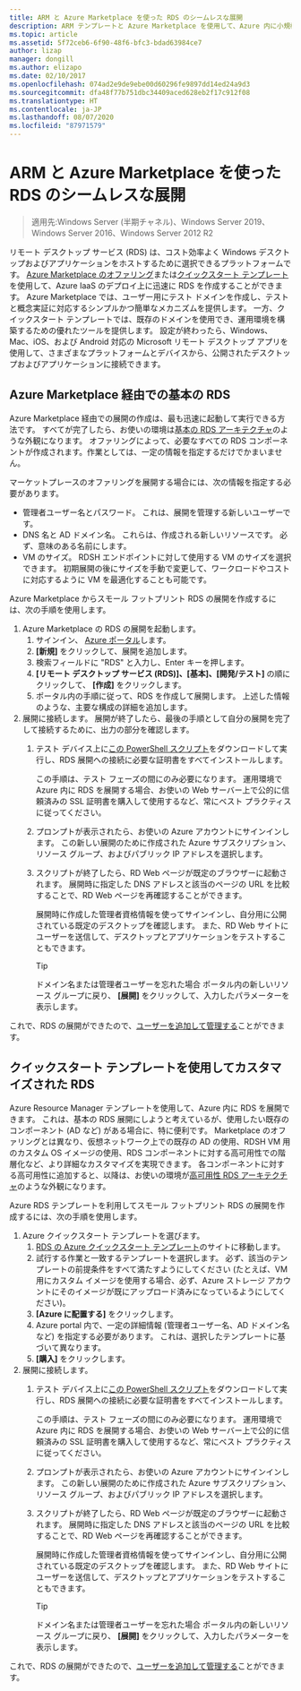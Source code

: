 ```yaml
---
title: ARM と Azure Marketplace を使った RDS のシームレスな展開
description: ARM テンプレートと Azure Marketplace を使用して、Azure 内に小規模な RDS の展開を作成する方法について説明します。
ms.topic: article
ms.assetid: 5f72ceb6-6f90-48f6-bfc3-bdad63984ce7
author: lizap
manager: dongill
ms.author: elizapo
ms.date: 02/10/2017
ms.openlocfilehash: 074ad2e9de9ebe00d60296fe9897dd14ed24a9d3
ms.sourcegitcommit: dfa48f77b751dbc34409aced628eb2f17c912f08
ms.translationtype: HT
ms.contentlocale: ja-JP
ms.lasthandoff: 08/07/2020
ms.locfileid: "87971579"
---
```

# <a name="seamlessly-deploy-rds-with-arm-and-azure-marketplace"></a>ARM と Azure Marketplace を使った RDS のシームレスな展開

>適用先:Windows Server (半期チャネル)、Windows Server 2019、Windows Server 2016、Windows Server 2012 R2

リモート デスクトップ サービス (RDS) は、コスト効率よく Windows デスクトップおよびアプリケーションをホストするために選択できるプラットフォームです。 [Azure Marketplace のオファリング](#basic-rds-through-the-azure-marketplace)または[クイックスタート テンプレート](#customized-rds-using-quickstart-templates)を使用して、Azure IaaS のデプロイ上に迅速に RDS を作成することができます。 Azure Marketplace では、ユーザー用にテスト ドメインを作成し、テストと概念実証に対応するシンプルかつ簡単なメカニズムを提供します。 一方、クイックスタート テンプレートでは、既存のドメインを使用でき、運用環境を構築するための優れたツールを提供します。 設定が終わったら、Windows、Mac、iOS、および Android 対応の Microsoft リモート デスクトップ アプリを使用して、さまざまなプラットフォームとデバイスから、公開されたデスクトップおよびアプリケーションに接続できます。

## <a name="basic-rds-through-the-azure-marketplace"></a>Azure Marketplace 経由での基本の RDS

Azure Marketplace 経由での展開の作成は、最も迅速に起動して実行できる方法です。 すべてが完了したら、お使いの環境は[基本の RDS アーキテクチャ](desktop-hosting-logical-architecture.md#basic-deployment)のような外観になります。 オファリングによって、必要なすべての RDS コンポーネントが作成されます。作業としては、一定の情報を指定するだけでかまいません。

マーケットプレースのオファリングを展開する場合には、次の情報を指定する必要があります。
- 管理者ユーザー名とパスワード。 これは、展開を管理する新しいユーザーです。
- DNS 名と AD ドメイン名。 これらは、作成される新しいリソースです。 必ず、意味のある名前にします。
- VM のサイズ。 RDSH エンドポイントに対して使用する VM のサイズを選択できます。 初期展開の後にサイズを手動で変更して、ワークロードやコストに対応するように VM を最適化することも可能です。

Azure Marketplace からスモール フットプリント RDS の展開を作成するには、次の手順を使用します。

1. Azure Marketplace の RDS の展開を起動します。
   1. サインイン、 [Azure ポータル](https://portal.azure.com)します。
   2. **[新規]** をクリックして、展開を追加します。
   3. 検索フィールドに "RDS" と入力し、Enter キーを押します。
   4. **[リモート デスクトップ サービス (RDS)]、[基本]、[開発/テスト]** の順にクリックして、 **[作成]** をクリックします。
   5. ポータル内の手順に従って、RDS を作成して展開します。 上述した情報のような、主要な構成の詳細を追加します。
2. 展開に接続します。 展開が終了したら、最後の手順として自分の展開を完了して接続するために、出力の部分を確認します。
   1. テスト デバイス上に[この PowerShell スクリプト](https://gallery.technet.microsoft.com/Azure-Resource-Manager-4ea7e328)をダウンロードして実行し、RDS 展開への接続に必要な証明書をすべてインストールします。

      この手順は、テスト フェーズの間にのみ必要になります。 運用環境で Azure 内に RDS を展開する場合、お使いの Web サーバー上で公的に信頼済みの SSL 証明書を購入して使用するなど、常にベスト プラクティスに従ってください。

   2. プロンプトが表示されたら、お使いの Azure アカウントにサインインします。 この新しい展開のために作成された Azure サブスクリプション、リソース グループ、およびパブリック IP アドレスを選択します。
   3. スクリプトが終了したら、RD Web ページが既定のブラウザーに起動されます。 展開時に指定した DNS アドレスと該当のページの URL を比較することで、RD Web ページを再確認することができます。

      展開時に作成した管理者資格情報を使ってサインインし、自分用に公開されている既定のデスクトップを確認します。 また、RD Web サイトにユーザーを送信して、デスクトップとアプリケーションをテストすることもできます。

      > [!TIP]
      > ドメイン名または管理者ユーザーを忘れた場合 ポータル内の新しいリソース グループに戻り、 **[展開]** をクリックして、入力したパラメーターを表示します。

これで、RDS の展開ができたので、[ユーザーを追加して管理する](rds-user-management.md)ことができます。

## <a name="customized-rds-using-quickstart-templates"></a>クイックスタート テンプレートを使用してカスタマイズされた RDS

Azure Resource Manager テンプレートを使用して、Azure 内に RDS を展開できます。 これは、基本の RDS 展開にしようと考えているが、使用したい既存のコンポーネント (AD など) がある場合に、特に便利です。 Marketplace のオファリングとは異なり、仮想ネットワーク上での既存の AD の使用、RDSH VM 用のカスタム OS イメージの使用、RDS コンポーネントに対する高可用性での階層化など、より詳細なカスタマイズを実現できます。 各コンポーネントに対する高可用性に追加すると、以降は、お使いの環境が[高可用性 RDS アーキテクチャ](desktop-hosting-logical-architecture.md#highly-available-deployment)のような外観になります。

Azure RDS テンプレートを利用してスモール フットプリント RDS の展開を作成するには、次の手順を使用します。

1. Azure クイックスタート テンプレートを選びます。
   1. [RDS の Azure クイックスタート テンプレート](https://aka.ms/rdautomation)のサイトに移動します。
   2. 試行する作業と一致するテンプレートを選択します。 必ず、該当のテンプレートの前提条件をすべて満たすようにしてください (たとえば、VM 用にカスタム イメージを使用する場合、必ず、Azure ストレージ アカウントにそのイメージが既にアップロード済みになっているようにしてください)。
   3. **[Azure に配置する]** をクリックします。
   4. Azure portal 内で、一定の詳細情報 (管理者ユーザー名、AD ドメイン名など) を指定する必要があります。 これは、選択したテンプレートに基づいて異なります。
   5. **[購入]** をクリックします。
2. 展開に接続します。
   1. テスト デバイス上に[この PowerShell スクリプト](https://gallery.technet.microsoft.com/Azure-Resource-Manager-4ea7e328)をダウンロードして実行し、RDS 展開への接続に必要な証明書をすべてインストールします。

      この手順は、テスト フェーズの間にのみ必要になります。 運用環境で Azure 内に RDS を展開する場合、お使いの Web サーバー上で公的に信頼済みの SSL 証明書を購入して使用するなど、常にベスト プラクティスに従ってください。

   2. プロンプトが表示されたら、お使いの Azure アカウントにサインインします。 この新しい展開のために作成された Azure サブスクリプション、リソース グループ、およびパブリック IP アドレスを選択します。
   3. スクリプトが終了したら、RD Web ページが既定のブラウザーに起動されます。 展開時に指定した DNS アドレスと該当のページの URL を比較することで、RD Web ページを再確認することができます。

      展開時に作成した管理者資格情報を使ってサインインし、自分用に公開されている既定のデスクトップを確認します。 また、RD Web サイトにユーザーを送信して、デスクトップとアプリケーションをテストすることもできます。

      > [!TIP]
      > ドメイン名または管理者ユーザーを忘れた場合 ポータル内の新しいリソース グループに戻り、 **[展開]** をクリックして、入力したパラメーターを表示します。

これで、RDS の展開ができたので、[ユーザーを追加して管理する](rds-user-management.md)ことができます。
